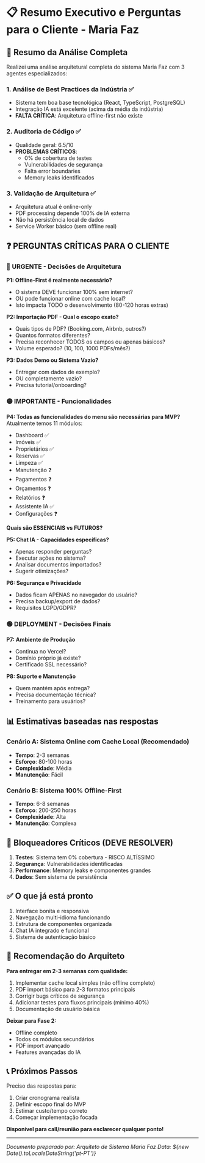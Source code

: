 # 📋 Resumo Executivo e Perguntas para o Cliente - Maria Faz

## 🎯 Resumo da Análise Completa

Realizei uma análise arquitetural completa do sistema Maria Faz com 3 agentes especializados:

### 1. **Análise de Best Practices da Indústria** ✅
- Sistema tem boa base tecnológica (React, TypeScript, PostgreSQL)
- Integração IA está excelente (acima da média da indústria)
- **FALTA CRÍTICA**: Arquitetura offline-first não existe

### 2. **Auditoria de Código** ✅
- Qualidade geral: 6.5/10
- **PROBLEMAS CRÍTICOS**: 
  - 0% de cobertura de testes
  - Vulnerabilidades de segurança
  - Falta error boundaries
  - Memory leaks identificados

### 3. **Validação de Arquitetura** ✅
- Arquitetura atual é online-only
- PDF processing depende 100% de IA externa
- Não há persistência local de dados
- Service Worker básico (sem offline real)

## ❓ PERGUNTAS CRÍTICAS PARA O CLIENTE

### 🔴 URGENTE - Decisões de Arquitetura

**P1: Offline-First é realmente necessário?**
- O sistema DEVE funcionar 100% sem internet?
- OU pode funcionar online com cache local?
- Isto impacta TODO o desenvolvimento (80-120 horas extras)

**P2: Importação PDF - Qual o escopo exato?**
- Quais tipos de PDF? (Booking.com, Airbnb, outros?)
- Quantos formatos diferentes?
- Precisa reconhecer TODOS os campos ou apenas básicos?
- Volume esperado? (10, 100, 1000 PDFs/mês?)

**P3: Dados Demo ou Sistema Vazio?**
- Entregar com dados de exemplo?
- OU completamente vazio?
- Precisa tutorial/onboarding?

### 🟡 IMPORTANTE - Funcionalidades

**P4: Todas as funcionalidades do menu são necessárias para MVP?**
Atualmente temos 11 módulos:
- Dashboard ✅
- Imóveis ✅
- Proprietários ✅
- Reservas ✅
- Limpeza ✅
- Manutenção ❓
- Pagamentos ❓
- Orçamentos ❓
- Relatórios ❓
- Assistente IA ✅
- Configurações ❓

**Quais são ESSENCIAIS vs FUTUROS?**

**P5: Chat IA - Capacidades específicas?**
- Apenas responder perguntas?
- Executar ações no sistema?
- Analisar documentos importados?
- Sugerir otimizações?

**P6: Segurança e Privacidade**
- Dados ficam APENAS no navegador do usuário?
- Precisa backup/export de dados?
- Requisitos LGPD/GDPR?

### 🟢 DEPLOYMENT - Decisões Finais

**P7: Ambiente de Produção**
- Continua no Vercel?
- Domínio próprio já existe?
- Certificado SSL necessário?

**P8: Suporte e Manutenção**
- Quem mantém após entrega?
- Precisa documentação técnica?
- Treinamento para usuários?

## 📊 Estimativas baseadas nas respostas

### Cenário A: Sistema Online com Cache Local (Recomendado)
- **Tempo**: 2-3 semanas
- **Esforço**: 80-100 horas
- **Complexidade**: Média
- **Manutenção**: Fácil

### Cenário B: Sistema 100% Offline-First
- **Tempo**: 6-8 semanas  
- **Esforço**: 200-250 horas
- **Complexidade**: Alta
- **Manutenção**: Complexa

## 🚨 Bloqueadores Críticos (DEVE RESOLVER)

1. **Testes**: Sistema tem 0% cobertura - RISCO ALTÍSSIMO
2. **Segurança**: Vulnerabilidades identificadas
3. **Performance**: Memory leaks e componentes grandes
4. **Dados**: Sem sistema de persistência

## ✅ O que já está pronto

1. Interface bonita e responsiva
2. Navegação multi-idioma funcionando
3. Estrutura de componentes organizada
4. Chat IA integrado e funcional
5. Sistema de autenticação básico

## 🎯 Recomendação do Arquiteto

**Para entregar em 2-3 semanas com qualidade:**

1. Implementar cache local simples (não offline completo)
2. PDF import básico para 2-3 formatos principais
3. Corrigir bugs críticos de segurança
4. Adicionar testes para fluxos principais (mínimo 40%)
5. Documentação de usuário básica

**Deixar para Fase 2:**
- Offline completo
- Todos os módulos secundários
- PDF import avançado
- Features avançadas do IA

## 📞 Próximos Passos

Preciso das respostas para:
1. Criar cronograma realista
2. Definir escopo final do MVP
3. Estimar custo/tempo correto
4. Começar implementação focada

**Disponível para call/reunião para esclarecer qualquer ponto!**

---

*Documento preparado por: Arquiteto de Sistema Maria Faz*
*Data: ${new Date().toLocaleDateString('pt-PT')}*